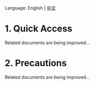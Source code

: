 Language: English | [中文](https://github.com/yangfanyu/zycloud_client/blob/main/README.zh-cn.md)

# 1. Quick Access

Related documents are being improved...

# 2. Precautions

Related documents are being improved...
